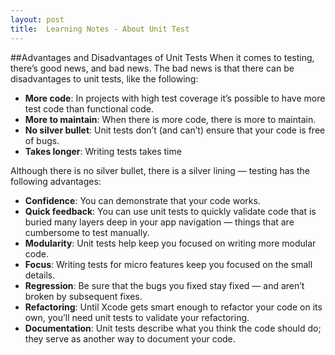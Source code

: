 ```yaml
---
layout: post
title:  Learning Notes - About Unit Test
---
```

##Advantages and Disadvantages of Unit TestsWhen it comes to testing, there’s good news, and bad news. The bad news is that there can be disadvantages to unit tests, like the following: 
- **More code**: In projects with high test coverage it’s possible to have more test code than functional code.- **More to maintain**: When there is more code, there is more to maintain.- **No silver bullet**: Unit tests don’t (and can’t) ensure that your code is free of bugs.- **Takes longer**: Writing tests takes time 

Although there is no silver bullet, there is a silver lining — testing has the following advantages: 

- **Confidence**: You can demonstrate that your code works.- **Quick feedback**: You can use unit tests to quickly validate code that is buried many layers deep in your app navigation — things that are cumbersome to test manually.- **Modularity**: Unit tests help keep you focused on writing more modular code.- **Focus**: Writing tests for micro features keep you focused on the small details.- **Regression**: Be sure that the bugs you fixed stay fixed — and aren’t broken by subsequent fixes.- **Refactoring**: Until Xcode gets smart enough to refactor your code on its own, you’ll need unit tests to validate your refactoring.- **Documentation**: Unit tests describe what you think the code should do; they serve as another way to document your code. 

